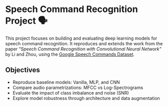 # Speech Command Recognition Project 🗣️

This project focuses on building and evaluating deep learning models for speech command recognition. It reproduces and extends the work from the paper *"Speech Command Recognition with Convolutional Neural Network"* by Li and Zhou, using the [Google Speech Commands Dataset](https://www.tensorflow.org/datasets/catalog/speech_commands).

## Objectives

- Reproduce baseline models: Vanilla, MLP, and CNN
- Compare audio parametrizations: MFCC vs Log-Spectrograms
- Evaluate the impact of class imbalance and noise (SNR)
- Explore model robustness through architecture and data augmentation



